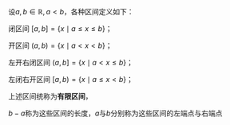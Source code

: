 设$a,b\in\mathbb R, a<b$，各种区间定义如下：

闭区间 $[a,b]=\{x\mid a\le x\le b\}$；

开区间 $(a,b)=\{x\mid a<x<b\}$；

左开右闭区间 $(a,b]=\{x\mid a<x\le b\}$；

左闭右开区间 $[a,b)=\{x\mid a\le x<b\}$；

上述区间统称为**有限区间**，

$b-a$称为这些区间的长度，$a$与$b$分别称为这些区间的左端点与右端点
